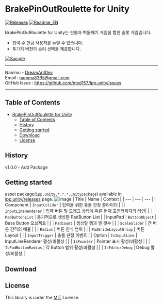 # BrakePinOutRoulette for Unity
[![Releases](https://img.shields.io/github/release/mod157/BrakePinOutRoulette.unity.svg)](https://github.com/mod157/BrakePinOutRoulette.unity/releases) [![Readme_EN](https://img.shields.io/badge/BrakePinOutRoulette.unity-en-red)](https://github.com/mod157/BrakePinOutRoulette.unity/README_EN.md)

BrakePinOutRoulette for Unity는 핀볼과 벽돌깨기 게임을 합친 슬롯 게임입니다.
* 입력 수 만큼 사용자를 늘릴 수 있습니다.
* 두가지 버전의 승리 선택을 제공합니다.
  
[![Sample](https://img.shields.io/badge/YouTube-red?style=for-the-badge&logo=youtube&logoColor=white)](https://youtu.be/1gNE5MmUmAQ)

---
Nammu - [DreamAntDev](https://github.com/DreamAntDev)  
Email : nammu8395@gmail.com  
GitHub Issue : https://github.com/mod157/ipp.unity/issues  

---
Table of Contents
---
- [BrakePinOutRoulette for Unity](#brakepinoutroulette-for-unity)
  - [Table of Contents](#table-of-contents)
  - [History](#history)
  - [Getting started](#getting-started)
  - [Download](#download)
  - [License](#license)


History
---
v1.0.0 - Add Package

Getting started
---
asset package(`ipp.unity.*.*.*.unitypackage`) available in [ipp.unity/releases](https://github.com/mod157/ipp.unity/releases) page.
![image](docs/image/inputPad_Inspector.png)
| Title | Name | Context | 
| --- | --- | --- |
| Component | `InputColider` | 입력을 위한 충돌 판정 콜라이더 |
|  | `InputLineRenderer` | 입력 버튼 및 드래그 상태에 따른 현재 포인터까지의 라인| 
|  | `PadButtonList` | 동기적으로 생성된 PadButton List |
| InputPad | `ButtonObject` | Base Button 오브젝트 |
|  | `PadCount` | 생성할 행과 열 갯수 | 
|  | `ScaleSlider` | 간 버튼 간격의 배율 |
|  | `Radius` | 버튼 인식 범위 | 
|  | `PadGrideLayoutGroup` | 버튼 Layout |
|  | `InputTrigger` | 충돌 판정 이벤트 |
| Option | `IsInputLine` | InputLineRenderer 활성/비활성 |
|  | `IsPointer` | Pointer 표시 활성/비활성 | 
|  | `IsPadButtonRadius` | 각 Button 범위 활성/비활성 |
|  | `IsEditorDebug` | Debug 활성/비활성 | 

Download
---


License
---
This library is under the [MIT](https://github.com/mod157/ipp.unity?tab=MIT-1-ov-file) License.
